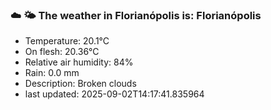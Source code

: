 ### ☁️ 🌤️  The weather in Florianópolis is: Florianópolis

- Temperature: 20.1°C
- On flesh: 20.36°C
- Relative air humidity: 84%
- Rain: 0.0 mm
- Description: Broken clouds
- last updated: 2025-09-02T14:17:41.835964
